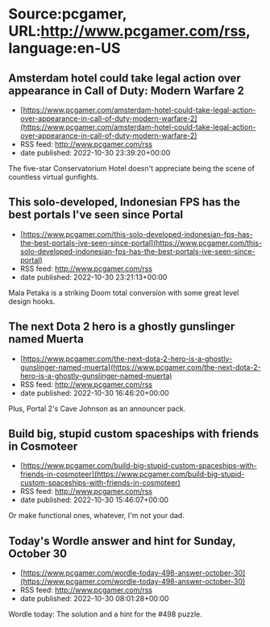 # Source:pcgamer, URL:http://www.pcgamer.com/rss, language:en-US

## Amsterdam hotel could take legal action over appearance in Call of Duty: Modern Warfare 2
 - [https://www.pcgamer.com/amsterdam-hotel-could-take-legal-action-over-appearance-in-call-of-duty-modern-warfare-2](https://www.pcgamer.com/amsterdam-hotel-could-take-legal-action-over-appearance-in-call-of-duty-modern-warfare-2)
 - RSS feed: http://www.pcgamer.com/rss
 - date published: 2022-10-30 23:39:20+00:00

The five-star Conservatorium Hotel doesn't appreciate being the scene of countless virtual gunfights.

## This solo-developed, Indonesian FPS has the best portals I've seen since Portal
 - [https://www.pcgamer.com/this-solo-developed-indonesian-fps-has-the-best-portals-ive-seen-since-portal](https://www.pcgamer.com/this-solo-developed-indonesian-fps-has-the-best-portals-ive-seen-since-portal)
 - RSS feed: http://www.pcgamer.com/rss
 - date published: 2022-10-30 23:21:13+00:00

Mala Petaka is a striking Doom total conversion with some great level design hooks.

## The next Dota 2 hero is a ghostly gunslinger named Muerta
 - [https://www.pcgamer.com/the-next-dota-2-hero-is-a-ghostly-gunslinger-named-muerta](https://www.pcgamer.com/the-next-dota-2-hero-is-a-ghostly-gunslinger-named-muerta)
 - RSS feed: http://www.pcgamer.com/rss
 - date published: 2022-10-30 16:46:20+00:00

Plus, Portal 2's Cave Johnson as an announcer pack.

## Build big, stupid custom spaceships with friends in Cosmoteer
 - [https://www.pcgamer.com/build-big-stupid-custom-spaceships-with-friends-in-cosmoteer](https://www.pcgamer.com/build-big-stupid-custom-spaceships-with-friends-in-cosmoteer)
 - RSS feed: http://www.pcgamer.com/rss
 - date published: 2022-10-30 15:46:07+00:00

Or make functional ones, whatever, I'm not your dad.

## Today's Wordle answer and hint for Sunday, October 30
 - [https://www.pcgamer.com/wordle-today-498-answer-october-30](https://www.pcgamer.com/wordle-today-498-answer-october-30)
 - RSS feed: http://www.pcgamer.com/rss
 - date published: 2022-10-30 08:01:28+00:00

Wordle today: The solution and a hint for the #498 puzzle.

